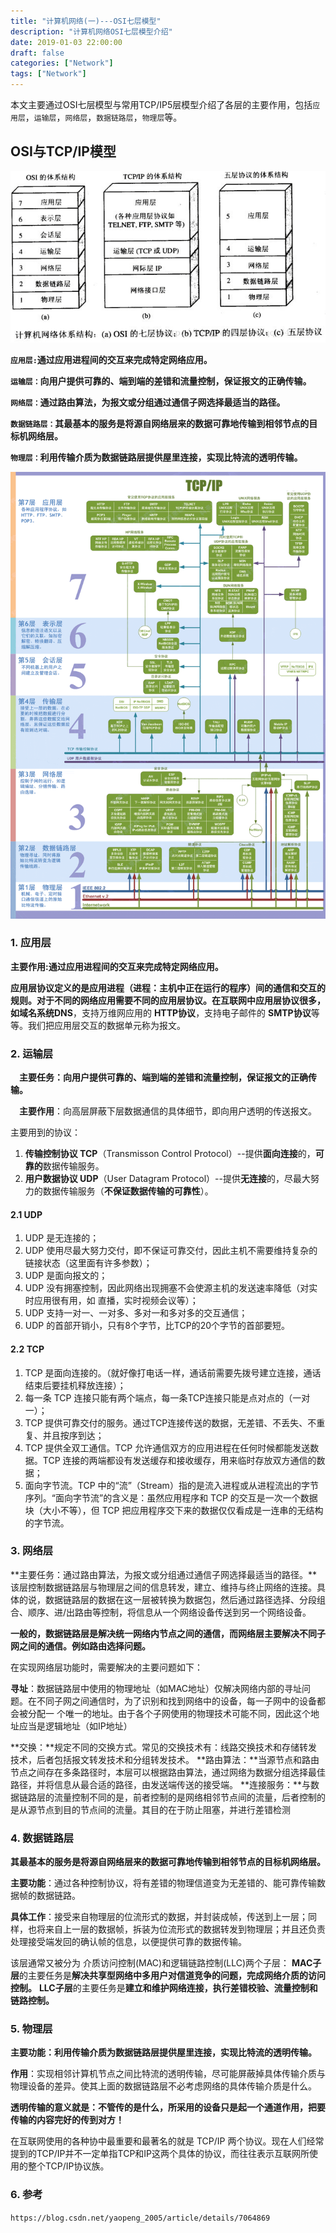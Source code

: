 ```yaml
---
title: "计算机网络(一)---OSI七层模型"
description: "计算机网络OSI七层模型介绍"
date: 2019-01-03 22:00:00
draft: false
categories: ["Network"]
tags: ["Network"]
---
```


本文主要通过OSI七层模型与常用TCP/IP5层模型介绍了各层的主要作用，包括`应用层`，`运输层`，`网络层`，`数据链路层`，`物理层`等。

<!--more-->

## OSI与TCP/IP模型

![Model](https://github.com/lixd/blog/raw/master/images/network/osi-tcp-ip-model.png)

**`应用层:`通过应用进程间的交互来完成特定网络应用。**

**`运输层：`向用户提供可靠的、端到端的差错和流量控制，保证报文的正确传输。**

**`网络层：`通过路由算法，为报文或分组通过通信子网选择最适当的路径。**

**`数据链路层：`其最基本的服务是将源自网络层来的数据可靠地传输到相邻节点的目标机网络层。** 

**`物理层：`利用传输介质为数据链路层提供屋里连接，实现比特流的透明传输。**

![](https://github.com/lixd/blog/raw/master/images/network/tcp-ip-model.gif)

### 1. 应用层

**主要作用:通过应用进程间的交互来完成特定网络应用。**

**应用层协议定义的是应用进程（进程：主机中正在运行的程序）间的通信和交互的规则。对于不同的网络应用需要不同的应用层协议。在互联网中应用层协议很多，如域名系统DNS**，支持万维网应用的 **HTTP协议**，支持电子邮件的 **SMTP协议**等等。我们把应用层交互的数据单元称为报文。

### 2. 运输层

　**主要任务：向用户提供可靠的、端到端的差错和流量控制，保证报文的正确传输。**

　**主要作用**：向高层屏蔽下层数据通信的具体细节，即向用户透明的传送报文。

主要用到的协议：

1. **传输控制协议 TCP**（Transmisson Control Protocol）--提供**面向连接**的，**可靠的**数据传输服务。
2. **用户数据协议 UDP**（User Datagram Protocol）--提供**无连接**的，尽最大努力的数据传输服务（**不保证数据传输的可靠性**）。

#### 2.1 UDP

1. UDP 是无连接的；
2. UDP 使用尽最大努力交付，即不保证可靠交付，因此主机不需要维持复杂的链接状态（这里面有许多参数）；
3. UDP 是面向报文的；
4. UDP 没有拥塞控制，因此网络出现拥塞不会使源主机的发送速率降低（对实时应用很有用，如 直播，实时视频会议等）；
5. UDP 支持一对一、一对多、多对一和多对多的交互通信；
6. UDP 的首部开销小，只有8个字节，比TCP的20个字节的首部要短。

#### 2.2 TCP 

1. TCP 是面向连接的。（就好像打电话一样，通话前需要先拨号建立连接，通话结束后要挂机释放连接）；
2. 每一条 TCP 连接只能有两个端点，每一条TCP连接只能是点对点的（一对一）；
3. TCP 提供可靠交付的服务。通过TCP连接传送的数据，无差错、不丢失、不重复、并且按序到达；
4. TCP 提供全双工通信。TCP 允许通信双方的应用进程在任何时候都能发送数据。TCP 连接的两端都设有发送缓存和接收缓存，用来临时存放双方通信的数据；
5. 面向字节流。TCP 中的“流”（Stream）指的是流入进程或从进程流出的字节序列。“面向字节流”的含义是：虽然应用程序和 TCP 的交互是一次一个数据块（大小不等），但 TCP 把应用程序交下来的数据仅仅看成是一连串的无结构的字节流。

### 3. 网络层

**主要任务：通过路由算法，为报文或分组通过通信子网选择最适当的路径。**该层控制数据链路层与物理层之间的信息转发，建立、维持与终止网络的连接。具体的说，数据链路层的数据在这一层被转换为数据包，然后通过路径选择、分段组合、顺序、进/出路由等控制，将信息从一个网络设备传送到另一个网络设备。

**一般的，数据链路层是解决统一网络内节点之间的通信，而网络层主要解决不同子网之间的通信。例如路由选择问题。**

在实现网络层功能时，需要解决的主要问题如下：

**寻址**：数据链路层中使用的物理地址（如MAC地址）仅解决网络内部的寻址问题。在不同子网之间通信时，为了识别和找到网络中的设备，每一子网中的设备都会被分配一 个唯一的地址。由于各个子网使用的物理技术可能不同，因此这个地址应当是逻辑地址（如IP地址）

**交换：**规定不同的交换方式。常见的交换技术有：线路交换技术和存储转发技术，后者包括报文转发技术和分组转发技术。
**路由算法：**当源节点和路由节点之间存在多条路径时，本层可以根据路由算法，通过网络为数据分组选择最佳路径，并将信息从最合适的路径，由发送端传送的接受端。
**连接服务：**与数据链路层的流量控制不同的是，前者控制的是网络相邻节点间的流量，后者控制的是从源节点到目的节点间的流量。其目的在于防止阻塞，并进行差错检测

### 4. 数据链路层

**其最基本的服务是将源自网络层来的数据可靠地传输到相邻节点的目标机网络层。** 

**主要功能**：通过各种控制协议，将有差错的物理信道变为无差错的、能可靠传输数据帧的数据链路。

**具体工作**：接受来自物理层的位流形式的数据，并封装成帧，传送到上一层；同样，也将来自上一层的数据帧，拆装为位流形式的数据转发到物理层；并且还负责处理接受端发回的确认帧的信息，以便提供可靠的数据传输。

该层通常又被分为 介质访问控制(MAC)和逻辑链路控制(LLC)两个子层：
 **MAC子层**的主要任务是**解决共享型网络中多用户对信道竞争的问题，完成网络介质的访问控制。**
**LLC子层**的主要任务是**建立和维护网络连接，执行差错校验、流量控制和链路控制。**

### 5. 物理层

**主要功能：利用传输介质为数据链路层提供屋里连接，实现比特流的透明传输。**

**作用**：实现相邻计算机节点之间比特流的透明传输，尽可能屏蔽掉具体传输介质与物理设备的差异。使其上面的数据链路层不必考虑网络的具体传输介质是什么。

**透明传输的意义就是：不管传的是什么，所采用的设备只是起一个通道作用，把要传输的内容完好的传到对方！**

在互联网使用的各种协中最重要和最著名的就是 TCP/IP 两个协议。现在人们经常提到的TCP/IP并不一定单指TCP和IP这两个具体的协议，而往往表示互联网所使用的整个TCP/IP协议族。

### 6. 参考

`https://blog.csdn.net/yaopeng_2005/article/details/7064869`